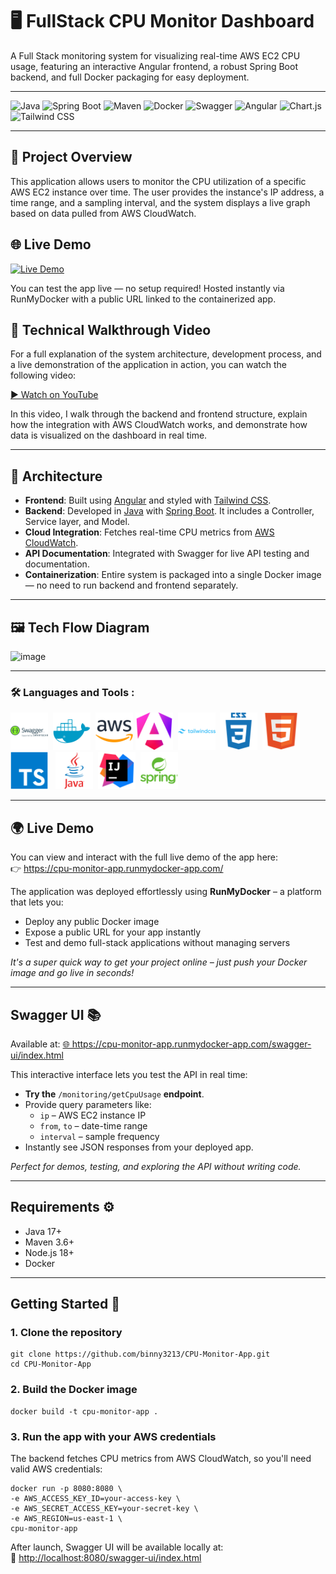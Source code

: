 # 🖥️ FullStack CPU Monitor Dashboard

A Full Stack monitoring system for visualizing real-time AWS EC2 CPU usage, featuring an interactive Angular frontend, a robust Spring Boot backend, and full Docker packaging for easy deployment.

---

![Java](https://img.shields.io/badge/Java-17-blue)
![Spring Boot](https://img.shields.io/badge/Spring_Boot-3.5.0-brightgreen)
![Maven](https://img.shields.io/badge/Maven-3.9.9-red)
![Docker](https://img.shields.io/badge/Docker-Containerized-blue)
![Swagger](https://img.shields.io/badge/Swagger-Enabled-yellowgreen)
![Angular](https://img.shields.io/badge/Angular-17.3.0-red)
![Chart.js](https://img.shields.io/badge/Chart.js-4.4.9-yellowgreen)
![Tailwind CSS](https://img.shields.io/badge/Tailwind_CSS-3.4.17-38b2ac)

---

## 📌 Project Overview

This application allows users to monitor the CPU utilization of a specific AWS EC2 instance over time. The user provides the instance's IP address, a time range, and a sampling interval, and the system displays a live graph based on data pulled from AWS CloudWatch.

## 🌐 Live Demo

<a href="https://cpu-monitor-app.runmydocker-app.com/" target="_blank">
  <img src="https://img.shields.io/badge/🌐 View Live Demo-blue?style=for-the-badge" alt="Live Demo" />
</a>

You can test the app live — no setup required! Hosted instantly via RunMyDocker with a public URL linked to the containerized app.


<h2>🎥 Technical Walkthrough Video</h2>

<p>
For a full explanation of the system architecture, development process, and a live demonstration of the application in action, you can watch the following video:
</p>

<p>
<a href="https://www.youtube.com/watch?v=-VVB8LT43m4&ab_channel=binnyschriger" target="_blank">
▶️ Watch on YouTube
</a>
</p>

<p>
In this video, I walk through the backend and frontend structure, explain how the integration with AWS CloudWatch works, and demonstrate how data is visualized on the dashboard in real time.
</p>

---

## 🧱 Architecture

- **Frontend**: Built using [Angular](https://angular.io/) and styled with [Tailwind CSS](https://tailwindcss.com/).
- **Backend**: Developed in [Java](https://www.oracle.com/java/) with [Spring Boot](https://spring.io/projects/spring-boot). It includes a Controller, Service layer, and Model.
- **Cloud Integration**: Fetches real-time CPU metrics from [AWS CloudWatch](https://aws.amazon.com/cloudwatch/).
- **API Documentation**: Integrated with Swagger for live API testing and documentation.
- **Containerization**: Entire system is packaged into a single Docker image — no need to run backend and frontend separately.

---

## 🖼️ Tech Flow Diagram

![image](https://github.com/user-attachments/assets/1662ad35-8e70-40ed-a468-f142074f29c2)


---

### :hammer_and_wrench: Languages and Tools :
<div>
  <img src="https://github.com/devicons/devicon/blob/master/icons/swagger/swagger-original-wordmark.svg" title="swagger"  alt="swagger" width="60" height="60"/>&nbsp;
  <img src="https://github.com/devicons/devicon/blob/master/icons/docker/docker-plain.svg" title="Docker" **alt="Docker" width="60" height="60"/>&nbsp
  <img src="https://github.com/devicons/devicon/blob/master/icons/amazonwebservices/amazonwebservices-original-wordmark.svg" title="amazonwebservices" **alt="amazonwebservices" width="60" height="60"/>
  <img src="https://github.com/devicons/devicon/blob/master/icons/angular/angular-original.svg" title="angular" alt="angular" width="60" height="60"/>&nbsp;
  <img src="https://github.com/devicons/devicon/blob/master/icons/tailwindcss/tailwindcss-plain-wordmark.svg"  title="tailwindcss" alt="tailwindcss" width="60" height="60"/>&nbsp;
  <img src="https://github.com/devicons/devicon/blob/master/icons/css3/css3-plain-wordmark.svg"  title="CSS3" alt="CSS" width="60" height="60"/>&nbsp;
  <img src="https://github.com/devicons/devicon/blob/master/icons/html5/html5-original.svg" title="HTML5" alt="HTML" width="60" height="60"/>&nbsp;
  <img src="https://github.com/devicons/devicon/blob/master/icons/typescript/typescript-original.svg" title="typescript" **alt="typescript" width="60" height="60"/>  &nbsp
  <img src="https://github.com/devicons/devicon/blob/master/icons/java/java-original-wordmark.svg" title="Java" **alt="Java" width="60" height="60"/>&nbsp
  <img src="https://github.com/devicons/devicon/blob/master/icons/intellij/intellij-original.svg" title="intellij" **alt="intellij" width="60" height="60"/>&nbsp
  <img src="https://github.com/devicons/devicon/blob/master/icons/spring/spring-original-wordmark.svg" title="spring" **alt="spring" width="60" height="60"/>&nbsp
</div>

---
<h2>🌍 Live Demo</h2>

<p>
You can view and interact with the full live demo of the app here:<br>
👉 <a href="https://cpu-monitor-app.runmydocker-app.com/" target="_blank">
https://cpu-monitor-app.runmydocker-app.com/</a>
</p>

<p>
The application was deployed effortlessly using <strong>RunMyDocker</strong> – a platform that lets you:
</p>
<ul>
  <li>Deploy any public Docker image</li>
  <li>Expose a public URL for your app instantly</li>
  <li>Test and demo full-stack applications without managing servers</li>
</ul>

<p><em>It's a super quick way to get your project online – just push your Docker image and go live in seconds!</em></p>

---

<h2>Swagger UI 📚</h2>
<p>
  Available at: <a href="https://cpu-monitor-app.runmydocker-app.com/swagger-ui/index.html" target="_blank">
  🌐 https://cpu-monitor-app.runmydocker-app.com/swagger-ui/index.html</a>
</p>

<p>This interactive interface lets you test the API in real time:</p>
<ul>
  <li><strong>Try the</strong> <code>/monitoring/getCpuUsage</code> <strong>endpoint</strong>.</li>
  <li>Provide query parameters like:
    <ul>
      <li><code>ip</code> – AWS EC2 instance IP</li>
      <li><code>from</code>, <code>to</code> – date-time range</li>
      <li><code>interval</code> – sample frequency</li>
    </ul>
  </li>
  <li>Instantly see JSON responses from your deployed app.</li>
</ul>
<p><em>Perfect for demos, testing, and exploring the API without writing code.</em></p>

<hr>

<h2>Requirements ⚙️</h2>
<ul>
  <li>Java 17+</li>
  <li>Maven 3.6+</li>
  <li>Node.js 18+</li>
  <li>Docker</li>
</ul>

<hr>

<h2>Getting Started 🚀</h2>

<h3>1. Clone the repository</h3>
<pre><code>git clone https://github.com/binny3213/CPU-Monitor-App.git
cd CPU-Monitor-App
</code></pre>

<h3>2. Build the Docker image</h3>
<pre><code>docker build -t cpu-monitor-app .
</code></pre>

<h3>3. Run the app with your AWS credentials</h3>
<p>
The backend fetches CPU metrics from AWS CloudWatch, so you'll need valid AWS credentials:
</p>
<pre><code>docker run -p 8080:8080 \
-e AWS_ACCESS_KEY_ID=your-access-key \
-e AWS_SECRET_ACCESS_KEY=your-secret-key \
-e AWS_REGION=us-east-1 \
cpu-monitor-app
</code></pre>

<p>
After launch, Swagger UI will be available locally at:<br>
📍 <a href="http://localhost:8080/swagger-ui/index.html">http://localhost:8080/swagger-ui/index.html</a>
</p>


